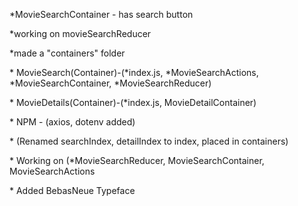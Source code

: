 \*MovieSearchContainer - has search button

\*working on movieSearchReducer

\*made a "containers" folder 

\* MovieSearch(Container)-(*index.js,  *MovieSearchActions, *MovieSearchContainer, *MovieSearchReducer)

\* MovieDetails(Container)-(*index.js, MovieDetailContainer)

\* NPM - (axios, dotenv added)

\* (Renamed searchIndex, detailIndex to index, placed in containers)

\* Working on (*MovieSearchReducer, MovieSearchContainer, MovieSearchActions

\* Added BebasNeue Typeface
